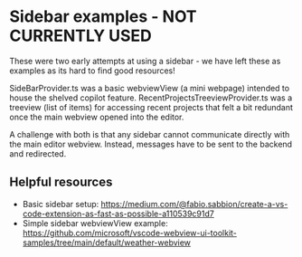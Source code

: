 # Sidebar examples - NOT CURRENTLY USED

These were two early attempts at using a sidebar - we have left these as examples as its hard to find good resources!

SideBarProvider.ts was a basic webviewView (a mini webpage) intended to house the shelved copilot feature. RecentProjectsTreeviewProvider.ts was a treeview (list of items) for accessing recent projects that felt a bit redundant once the main webview opened into the editor.

A challenge with both is that any sidebar cannot communicate directly with the main editor webview. Instead, messages have to be sent to the backend and redirected.

## Helpful resources
- Basic sidebar setup: https://medium.com/@fabio.sabbion/create-a-vs-code-extension-as-fast-as-possible-a110539c91d7
- Simple sidebar webviewView example: https://github.com/microsoft/vscode-webview-ui-toolkit-samples/tree/main/default/weather-webview


